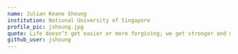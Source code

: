 ```yaml
---
name: Julian Keane Shoung
institution: National University of Singapore
profile_pic: jshoung.jpg
quote: Life doesn’t get easier or more forgiving; we get stronger and more resilient
github_user: jshoung
---
```

